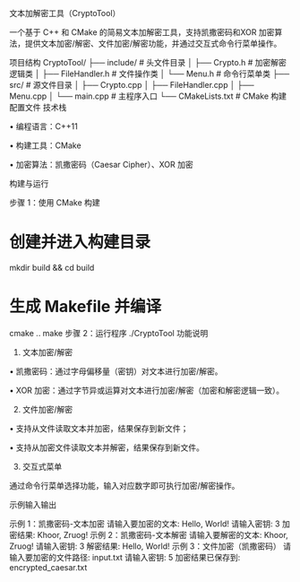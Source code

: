 文本加解密工具（CryptoTool）

一个基于 C++ 和 CMake 的简易文本加解密工具，支持凯撒密码和XOR 加密算法，提供文本加密/解密、文件加密/解密功能，并通过交互式命令行菜单操作。

项目结构
CryptoTool/
├── include/        # 头文件目录
│   ├── Crypto.h    # 加密解密逻辑类
│   ├── FileHandler.h  # 文件操作类
│   └── Menu.h      # 命令行菜单类
├── src/            # 源文件目录
│   ├── Crypto.cpp
│   ├── FileHandler.cpp
│   ├── Menu.cpp
│   └── main.cpp    # 主程序入口
└── CMakeLists.txt  # CMake 构建配置文件
技术栈

• 编程语言：C++11

• 构建工具：CMake

• 加密算法：凯撒密码（Caesar Cipher）、XOR 加密

构建与运行

步骤 1：使用 CMake 构建
# 创建并进入构建目录
mkdir build && cd build

# 生成 Makefile 并编译
cmake ..
make
步骤 2：运行程序
./CryptoTool
功能说明

1. 文本加密/解密

• 凯撒密码：通过字母偏移量（密钥）对文本进行加密/解密。

• XOR 加密：通过字节异或运算对文本进行加密/解密（加密和解密逻辑一致）。

2. 文件加密/解密

• 支持从文件读取文本并加密，结果保存到新文件；

• 支持从加密文件读取文本并解密，结果保存到新文件。

3. 交互式菜单

通过命令行菜单选择功能，输入对应数字即可执行加密/解密操作。

示例输入输出

示例 1：凯撒密码-文本加密
请输入要加密的文本: Hello, World!
请输入密钥: 3
加密结果: Khoor, Zruog!
示例 2：凯撒密码-文本解密
请输入要解密的文本: Khoor, Zruog!
请输入密钥: 3
解密结果: Hello, World!
示例 3：文件加密（凯撒密码）
请输入要加密的文件路径: input.txt
请输入密钥: 5
加密结果已保存到: encrypted_caesar.txt
